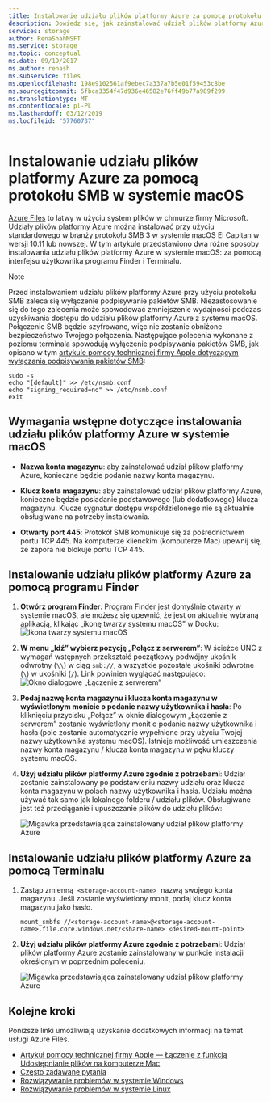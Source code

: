 ```yaml
---
title: Instalowanie udziału plików platformy Azure za pomocą protokołu SMB w systemie macOS | Microsoft Docs
description: Dowiedz się, jak zainstalować udział plików platformy Azure za pomocą protokołu SMB w systemie macOS.
services: storage
author: RenaShahMSFT
ms.service: storage
ms.topic: conceptual
ms.date: 09/19/2017
ms.author: renash
ms.subservice: files
ms.openlocfilehash: 198e9102561af9ebec7a337a7b5e01f59453c8be
ms.sourcegitcommit: 5fbca3354f47d936e46582e76ff49b77a989f299
ms.translationtype: MT
ms.contentlocale: pl-PL
ms.lasthandoff: 03/12/2019
ms.locfileid: "57760737"
---
```

# <a name="mount-azure-file-share-over-smb-with-macos"></a>Instalowanie udziału plików platformy Azure za pomocą protokołu SMB w systemie macOS
[Azure Files](storage-files-introduction.md) to łatwy w użyciu system plików w chmurze firmy Microsoft. Udziały plików platformy Azure można instalować przy użyciu standardowego w branży protokołu SMB 3 w systemie macOS El Capitan w wersji 10.11 lub nowszej. W tym artykule przedstawiono dwa różne sposoby instalowania udziału plików platformy Azure w systemie macOS: za pomocą interfejsu użytkownika programu Finder i Terminalu.

> [!Note]  
> Przed instalowaniem udziału plików platformy Azure przy użyciu protokołu SMB zaleca się wyłączenie podpisywanie pakietów SMB. Niezastosowanie się do tego zalecenia może spowodować zmniejszenie wydajności podczas uzyskiwania dostępu do udziału plików platformy Azure z systemu macOS. Połączenie SMB będzie szyfrowane, więc nie zostanie obniżone bezpieczeństwo Twojego połączenia. Następujące polecenia wykonane z poziomu terminala spowodują wyłączenie podpisywania pakietów SMB, jak opisano w tym [artykule pomocy technicznej firmy Apple dotyczącym wyłączania podpisywania pakietów SMB](https://support.apple.com/HT205926):  
>    ```
>    sudo -s
>    echo "[default]" >> /etc/nsmb.conf
>    echo "signing_required=no" >> /etc/nsmb.conf
>    exit
>    ```

## <a name="prerequisites-for-mounting-an-azure-file-share-on-macos"></a>Wymagania wstępne dotyczące instalowania udziału plików platformy Azure w systemie macOS
* **Nazwa konta magazynu**: aby zainstalować udział plików platformy Azure, konieczne będzie podanie nazwy konta magazynu.

* **Klucz konta magazynu**: aby zainstalować udział plików platformy Azure, konieczne będzie posiadanie podstawowego (lub dodatkowego) klucza magazynu. Klucze sygnatur dostępu współdzielonego nie są aktualnie obsługiwane na potrzeby instalowania.

* **Otwarty port 445**: Protokół SMB komunikuje się za pośrednictwem portu TCP 445. Na komputerze klienckim (komputerze Mac) upewnij się, że zapora nie blokuje portu TCP 445.

## <a name="mount-an-azure-file-share-via-finder"></a>Instalowanie udziału plików platformy Azure za pomocą programu Finder
1. **Otwórz program Finder**: Program Finder jest domyślnie otwarty w systemie macOS, ale możesz się upewnić, że jest on aktualnie wybraną aplikacją, klikając „ikonę twarzy systemu macOS” w Docku:  
    ![Ikona twarzy systemu macOS](./media/storage-how-to-use-files-mac/mount-via-finder-1.png)

2. **W menu „Idź” wybierz pozycję „Połącz z serwerem”**: W ścieżce UNC z wymagań wstępnych przekształć początkowy podwójny ukośnik odwrotny (`\\`) w ciąg `smb://`, a wszystkie pozostałe ukośniki odwrotne (`\`) w ukośniki (`/`). Link powinien wyglądać następująco: ![Okno dialogowe „Łączenie z serwerem”](./media/storage-how-to-use-files-mac/mount-via-finder-2.png)

3. **Podaj nazwę konta magazynu i klucza konta magazynu w wyświetlonym monicie o podanie nazwy użytkownika i hasła**: Po kliknięciu przycisku „Połącz” w oknie dialogowym „Łączenie z serwerem” zostanie wyświetlony monit o podanie nazwy użytkownika i hasła (pole zostanie automatycznie wypełnione przy użyciu Twojej nazwy użytkownika systemu macOS). Istnieje możliwość umieszczenia nazwy konta magazynu / klucza konta magazynu w pęku kluczy systemu macOS.

4. **Użyj udziału plików platformy Azure zgodnie z potrzebami**: Udział zostanie zainstalowany po podstawieniu nazwy udziału oraz klucza konta magazynu w polach nazwy użytkownika i hasła. Udziału można używać tak samo jak lokalnego folderu / udziału plików. Obsługiwane jest też przeciąganie i upuszczanie plików do udziału plików:

    ![Migawka przedstawiająca zainstalowany udział plików platformy Azure](./media/storage-how-to-use-files-mac/mount-via-finder-3.png)

## <a name="mount-an-azure-file-share-via-terminal"></a>Instalowanie udziału plików platformy Azure za pomocą Terminalu
1. Zastąp zmienną  `<storage-account-name>`  nazwą swojego konta magazynu. Jeśli zostanie wyświetlony monit, podaj klucz konta magazynu jako hasło. 

    ```
    mount_smbfs //<storage-account-name>@<storage-account-name>.file.core.windows.net/<share-name> <desired-mount-point>
    ```

2. **Użyj udziału plików platformy Azure zgodnie z potrzebami**: Udział plików platformy Azure zostanie zainstalowany w punkcie instalacji określonym w poprzednim poleceniu.  

    ![Migawka przedstawiająca zainstalowany udział plików platformy Azure](./media/storage-how-to-use-files-mac/mount-via-terminal-1.png)

## <a name="next-steps"></a>Kolejne kroki
Poniższe linki umożliwiają uzyskanie dodatkowych informacji na temat usługi Azure Files.

* [Artykuł pomocy technicznej firmy Apple — Łączenie z funkcją Udostępnianie plików na komputerze Mac](https://support.apple.com/HT204445)
* [Często zadawane pytania](../storage-files-faq.md)
* [Rozwiązywanie problemów w systemie Windows](storage-troubleshoot-windows-file-connection-problems.md)      
* [Rozwiązywanie problemów w systemie Linux](storage-troubleshoot-linux-file-connection-problems.md)    
